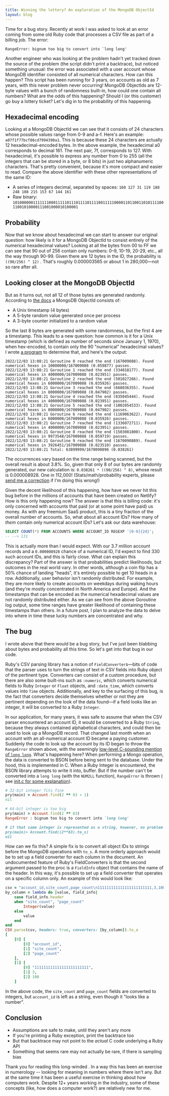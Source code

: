 ```yaml
---
title: Winning the lottery? An exploration of the MongoDB ObjectId
layout: blog
---
```


Time for a bug story. Recently at work I was asked to look at an error coming
from some old Ruby code that processes a CSV file as part of a billing job. The
error:

```
RangeError: bignum too big to convert into `long long'
```

Another engineer who was looking at the problem hadn't yet tracked down the
source of the problem (the script didn't print a backtrace), but noticed
something unusual: the error was associated with a user account whose MongoDB
identifier consisted of all numerical characters.  How can this happen? This
script has been running for 3 years, on accounts as old as 7 years, with this
never problem never occurring! MongoDB ObjectIds are 12-byte values with a
bunch of randomness built-in, how could one contain all numbers? What are the
odds of this happening? Should I (or this customer) go buy a lottery ticket?
Let's dig in to the probability of this happening.

## Hexadecimal encoding

Looking at a MongoDB ObjectId we can see that it consists of 24 characters whose possible values range from 0-9 and a-f. Here's
an example: `a07f1f77bcf86cd7994390a1`. This is because these 24 characters are actually 12 hexadecimal-encoded bytes.
In the above example, the hexadecimal a0 corresponds to decimal 161. The next pair, 7f, corresponds to 127. With
hexadecimal, it's possible to express any number from 0 to 255 (all the integers that can be stored in a byte, or 8
bits) in just two alphanumeric characters. That's pretty convenient, because it's more compact and easier to read.
Compare the above identifier with these other representations of the same ID:

* A series of integers decimal, separated by spaces: `160 127 31 119 188 248 108 215 153 67 144 161`
* Raw binary: `101000000111111100011111011101111011110011111000011011001101011110011001010000111001000010100001`

## Probability

Now that we know about hexadecimal we can start to answer our original
question: how likely is it for a MongoDB ObjectId to consist entirely of the
numerical hexadecimal values? Looking at all the bytes from 00 to FF we can see
that 90 out of 256 contain only numbers: 0–9, 10-19, 20-29, etc., all the way
through 90-99. Given there are 12 bytes in the ID, the probability is
`((90/256) ^ 12)` . That's roughly 0.000003565 or about 1 in 280,000—not so
rare after all.

## Looking closer at the MongoDB ObjectId

But as it turns out, not all 12 of those bytes are generated randomly. According
to [the docs](https://www.mongodb.com/docs/manual/reference/method/ObjectId/) a MongoDB ObjectId consists of:

* A Unix timestamp (4 bytes)
* A 5-byte random value generated once per process
* A 3-byte counter initialized to a random value

So the last 8 bytes are generated with some randomness, but the first 4 are a timestamp. This leads to a new
question: how common is it for a Unix timestamp (which is defined as number of seconds since January 1, 1970), when
hex-encoded, to contain only the 90 "numerical" hexadecimal values? I
wrote [a program](https://gist.github.com/akahn/46cfcdd2e82e8e5b3031f87562c7d8f2) to determine that, and here's the
output:

```
2022/12/03 13:08:21 Goroutine 0 reached the end (167009088). Found numerical hexes in 10000000/167009088 (0.059877) passes.
2022/12/03 13:08:21 Goroutine 1 reached the end (334018177). Found numerical hexes in 4000000/167009088 (0.023951) passes.
2022/12/03 13:08:21 Goroutine 2 reached the end (501027266). Found numerical hexes in 6000000/167009088 (0.035926) passes.
2022/12/03 13:08:21 Goroutine 3 reached the end (668036355). Found numerical hexes in 8000000/167009088 (0.047902) passes.
2022/12/03 13:08:21 Goroutine 4 reached the end (835045444). Found numerical hexes in 4000000/167009088 (0.023951) passes.
2022/12/03 13:08:21 Goroutine 5 reached the end (1002054533). Found numerical hexes in 8000000/167009088 (0.047902) passes.
2022/12/03 13:08:21 Goroutine 6 reached the end (1169063622). Found numerical hexes in 6000000/167009088 (0.035926) passes.
2022/12/03 13:08:21 Goroutine 7 reached the end (1336072711). Found numerical hexes in 4000000/167009088 (0.023951) passes.
2022/12/03 13:08:21 Goroutine 8 reached the end (1503081800). Found numerical hexes in 9973548/167009088 (0.059719) passes.
2022/12/03 13:08:21 Goroutine 9 reached the end (1670090889). Found numerical hexes in 3926451/167009088 (0.023510) passes.
2022/12/03 13:08:21 Total: 63899999/1670090896 (0.038261)
```

The occurrences vary based on the time range being scanned, but the overall result is about 3.8%. So, given that only 8
of our bytes are randomly generated, our new calculation is: `0.038261 * ((90/256) ^ 8)`, whose result
is 0.000008928. One in 112,000! (Stats/math/probability experts,
please [send me a correction](mailto:alexanderkahn@gmail.com) if I'm doing this wrong!)

Given the decent likelihood of this happening, how have we never hit this bug before in the millions of accounts that
have been created on Netlify? How is this only happening now? The answer is that this is billing code: it's only
concerned with accounts that paid (or at some point have paid) us money. As with any freemium SaaS product, this is a
tiny fraction of the overall number of accounts. So, what about all account IDs? How many of _them_ contain only
numerical account IDs? Let's ask our data warehouse:

``` sql
SELECT COUNT(*) FROM ACCOUNTS WHERE ACCOUNT_ID REGEXP '[0-9]{24}';
-- --> 131
```

This is actually more than I would expect. With our 3.7 million account records and a `0.000008928` chance of a
numerical
ID, I'd expect to find 330 such account IDs, and this is fairly close. What can explain this discrepancy? Part of the
answer is that probabilities predict likelihoods, but outcomes in the real world vary. In other words,
although a coin flip has a 50% chance of landing "heads", it's entirely possible to get 10 heads in a row. Additionally,
user behavior isn't randomly distributed. For example, they are more likely to create accounts on weekdays during waking
hours (and they're mostly concentrated in North America and Europe). And the timestamps that can be encoded as the
numerical hexadecimal values are not randomly distributed either. As we can see from the above Goroutine log output,
some time ranges have greater likelihood of containing these timestamps than others. In a future post, I plan to analyze
the data to delve into where in time these lucky numbers are concentrated and why.

## The bug

I wrote above that there would be a bug story, but I've just been blabbing about bytes and probability all this time. So
let's get into that bug in our code.

Ruby's CSV parsing library has a notion of `FieldConverter`s—bits of code that the parser uses to turn the strings of
text in CSV fields into Ruby object of the pertinent type. Converters can consist of a custom procedure, but there are
also some built-ins such as `:numeric`, which converts numerical fields to Ruby `Integer` or `Float` objects,
and `:date_time`, which converts values into `Time` objects. Additionally, and key to the surfacing of this bug, is the
fact that converters decide themselves whether or not they are pertinent depending on the look of the data found—if a
field looks like an integer, it will be converted to a Ruby `Integer`.

In our application, for many years, it was safe to assume that when the CSV parser encountered an account ID, it would
be converted to a Ruby `String`, because they always contained alphabetical characters, and could then be used to look
up a MongoDB record. That changed last month when an account with an all-numerical account ID became a paying customer.
Suddenly the code to look up the account by its ID began to throw the `RangeError` shown above, with the
seemingly [low-level C-sounding mention of `long long`](https://github.com/ruby/ruby/blob/v3_0_4/bignum.c#L5210). What's
happening here? When performing a Mongo operation, the data is converted to BSON before being sent to the database.
Under the hood, this is implemented in C. When a Ruby Integer is encountered, the BSON library attempts to write it
into,
buffer. But if the number can't be converted into a `long long` (with the `NUM2LL` function), `RangeError` is thrown (
see
[init.c for some explanation](https://github.com/mongodb/bson-ruby/blob/53cad639e03c63891d8ff945ae1fbc77b4fcb633/ext/bson/init.c#L246-L256)).

``` ruby
# 32-bit integer fits fine
pry(main) > Account.find(2 ** 63 - 1)
nil

# 64-bit integer is too big
pry(main) > Account.find(2 ** 63)
RangeError : bignum too big to convert into `long long'

# if that same integer is represented as a string, however, no problem
pry(main)> Account.find((2**63).to_s)
nil
```

How can we fix this? A simple fix is to convert all object IDs to strings before the MongoDB operations with `to_s`. A
more orderly approach would be to set up a field converter for each column in the document. An undocumented
feature of Ruby's FieldConverters is that the second argument passed to the proc is a `FieldInfo` object that contains
the name of the header. In this way, it's possible to set up a field converter that operates on a specific column only.
An example of this would look like:

``` ruby
csv = "account_id,site_count,page_count\n111111111111111111111111,3,100"
by_column = lambda do |value, field_info|
    case field_info.header
    when "site_count", "page_count"
        Integer(value)
    else
        value
    end
end
CSV.parse(csv, headers: true, converters: [by_column]).to_a
[
    [0] [
        [0] "account_id",
        [1] "site_count",
        [2] "page_count"
    ],
    [1] [
        [0] "111111111111111111111111",
        [1] 3,
        [2] 100
    ]
```

In the above code, the `site_count` and `page_count` fields are converted to
integers, but `account_id` is left as a string, even though it "looks like a
number".

## Conclusion


* Assumptions are safe to make, until they aren't any more
* If you're printing a Ruby exception, print the backtrace too
* But that backtrace may not point to the _actual_ C code underlying a Ruby API
* Something that seems rare may not actually be rare, if there is sampling bias

Thank you for reading this long-winded . In a way this has been an exercise in numerology -- looking for meaning in
numbers where there isn't any. But at the same time it has been a useful exercise in thinking about how computers work.
Despite 12+ years working in the industry, some of these concepts (like, how does a computer work?) are relatively new
for me.
